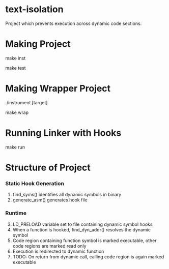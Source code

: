 # text-isolation 
Project which prevents execution across dynamic code sections. 

# Making Project
make inst  

make test 

# Making Wrapper Project 
./instrument [target]

make wrap

# Running Linker with Hooks
make run

# Structure of Project

### Static Hook Generation 
1. find\_syms() identifies all dynamic symbols in binary 
2. generate\_asm() generates hook file
 
### Runtime 
3. LD\_PRELOAD variable set to file containing dynamic symbol hooks 
4. When a function is hooked, find\_dyn\_addr() resolves the dynamic symbol 
5. Code region containing function symbol is marked executable, other code regions are marked read only 
6. Execution is redirected to dynamic function 
7. TODO: On return from dynamic call, calling code region is again marked executable 
